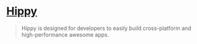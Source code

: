 # [Hippy](https://github.com/Tencent/Hippy)

> Hippy is designed for developers to easily build cross-platform and high-performance awesome apps.
